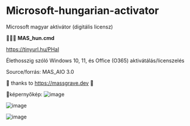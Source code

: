 # Microsoft-hungarian-activator
Microsoft magyar aktivátor (digitális licensz)

🔑🔑🔑 
<b>MAS_hun.cmd</b>

https://tinyurl.hu/PHaI

Élethosszig szóló Windows 10, 11, és Office (O365) aktivátálás/licenszelés

Source/forrás: MAS_AIO 3.0

💯 thanks to https://massgrave.dev 💟

📸képernyőkép:
![image](https://github.com/user-attachments/assets/e35aa4ec-6cd2-45fb-a4dd-7c5296564918)


![image](https://github.com/user-attachments/assets/f32f50d0-1802-4dae-be2b-4797ce3025a5)

![image](https://github.com/user-attachments/assets/c4872990-a912-4ab2-aeb9-4173a6878bb7)





